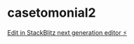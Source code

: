 # casetomonial2

[Edit in StackBlitz next generation editor ⚡️](https://stackblitz.com/~/github.com/deangilmoreremix/casetomonial2)
